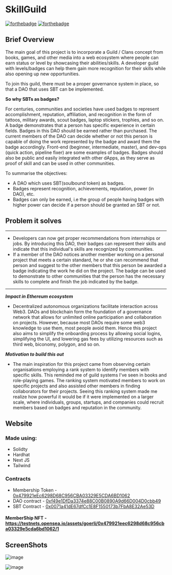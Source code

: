 # SkillGuild
[![forthebadge](https://forthebadge.com/images/badges/open-source.svg)](https://forthebadge.com)
[![forthebadge](https://forthebadge.com/images/badges/made-with-reason.svg)](https://forthebadge.com)

## Brief Overview

The main goal of this project is to incorporate a Guild / Clans concept from books, games, and other media into a web ecosystem where people can earn status or level by showcasing their abilities/skills. A developer guild with levels/badges can help them gain more recognition for their skills while also opening up new opportunities.

To join this guild, there must be a proper governance system in place, so that a DAO that uses SBT can be implemented.

**So why SBTs as badges?**

For centuries, communities and societies have used badges to represent accomplishment, reputation, affiliation, and recognition in the form of tattoos, military awards, scout badges, laptop stickers, trophies, and so on. A badge demonstrates that a person has specific experience in certain fields. Badges in this DAO should be earned rather than purchased. The current members of the DAO can decide whether or not this person is capable of doing the work represented by the badge and award them the badge accordingly. Front-end (beginner, intermediate, master), and dev-ops (quick action, pipeline fixer) are some examples of badges. Badges should also be public and easily integrated with other dApps, as they serve as proof of skill and can be used in other communities.

To summarise the objectives:

- A DAO which uses SBT(soulbound token) as badges.
- Badges represent recognition, achievements,  reputation, power (in DAO), etc.
- Badges can only be earned, i.e the group of people having badges with higher power can decide if a person should be granted an SBT or not.

## Problem it solves

---

- Developers can now get proper recommendations from internships or jobs. By introducing this DAO, their badges can represent their skills and indicate that this individual's skills are recognized by communities.
- If a member of the DAO notices another member working on a personal project that meets a certain standard, he or she can recommend that person and suggest to the other members that this person be awarded a badge indicating the work he did on the project. The badge can be used to demonstrate to other communities that the person has the necessary skills to complete and finish the job indicated by the badge.



---

***Impact in Ethereum ecosystem***

- Decentralized autonomous organizations facilitate interaction across Web3. DAOs and blockchain form the foundation of a governance network that allows for unlimited online participation and collaboration on projects. However, because most DAOs require some web3 knowledge to use them, most people avoid them. Hence this project also aims to simplify the onboarding process by allowing social logins, simplifying the UI, and lowering gas fees by utilizing resources such as third web, biconomy, polygon, and so on.

***Motivation to build this out***

- The main inspiration for this project came from observing certain organisations employing a rank system to identify members with specific skills. This reminded me of guild systems I've seen in books and role-playing games. The ranking system motivated members to work on specific projects and also assisted other members in finding collaborators for their projects. Seeing this ranking system made me realize how powerful it would be if it were implemented on a larger scale, where individuals, groups, startups, and companies could recruit members based on badges and reputation in the community.

## Website
### Made using:
- Solidty
- Hardhat
- Next JS
- Tailwind

### Contracts
- Membership Token  - [0x479921eEc6298D68C956CBA03329E5CDA6BD1062](https://goerli.etherscan.io/address/0x479921eEc6298D68C956CBA03329E5CDA6BD1062)
- DAO contract - [0xf49e1DfDa3374e88C00B0890A9d66D004D0cbb49](https://goerli.etherscan.io/address/0xf49e1DfDa3374e88C00B0890A9d66D004D0cbb49)
- SBT Contract  - [0x0071a41dE67dfCc1E8F1550173b7FbA8E32Ae53D](https://goerli.etherscan.io/address/0x0071a41dE67dfCc1E8F1550173b7FbA8E32Ae53D)

#### MemberShip NFT - https://testnets.opensea.io/assets/goerli/0x479921eec6298d68c956cba03329e5cda6bd1062/1

## ScreenShots
![image](https://user-images.githubusercontent.com/73246484/231527066-3bc55995-f7a8-450f-b6ef-6db79b3e375b.png)

![image](https://user-images.githubusercontent.com/73246484/231526544-99085057-f754-4188-8a5f-3f290aa10d3b.png)
